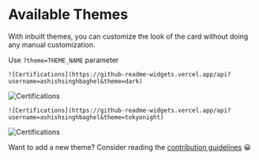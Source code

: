 # Available Themes

With inbuilt themes, you can customize the look of the card without doing any manual customization.

Use `?theme=THEME_NAME` parameter 

```
![Certifications](https://github-readme-widgets.vercel.app/api?username=ashishsinghbaghel&theme=dark)
```

![Certifications](https://github-readme-widgets.vercel.app/api?username=ashishsinghbaghel&theme=dark)


```
![Certifications](https://github-readme-widgets.vercel.app/api?username=ashishsinghbaghel&theme=tokyonight)
```

![Certifications](https://github-readme-widgets.vercel.app/api?username=ashishsinghbaghel&theme=tokyonight)


[add-theme]: https://github.com/mechdeveloper/github-readme-widgets/edit/master/themes/index.js

Want to add a new theme? Consider reading the [contribution guidelines](../CONTRIBUTING.md#themes-contribution) 😀